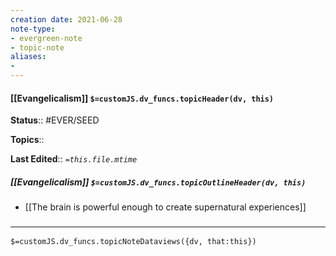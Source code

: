 ```yaml
---
creation date: 2021-06-28
note-type: 
- evergreen-note
- topic-note
aliases:
- 
---
```

 
#### [[Evangelicalism]] `$=customJS.dv_funcs.topicHeader(dv, this)`



**Status**:: #EVER/SEED 

**Topics**::  

**Last Edited**:: *`=this.file.mtime`*

##### [[Evangelicalism]] `$=customJS.dv_funcs.topicOutlineHeader(dv, this)`
- [[The brain is powerful enough to create supernatural experiences]]

### <hr class="dataviews"/>

`$=customJS.dv_funcs.topicNoteDataviews({dv, that:this})`


